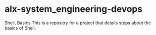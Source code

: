 # alx-system_engineering-devops
Shell, Basics
This is a repositry for a project that details steps about the basics of Shell.
